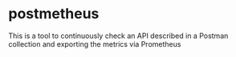 # postmetheus
This is a tool to continuously check an API described in a Postman collection and exporting the metrics via Prometheus
